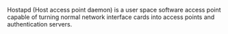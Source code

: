 Hostapd (Host access point daemon) is a user space software access point capable of turning normal network interface cards into access points and authentication servers.
